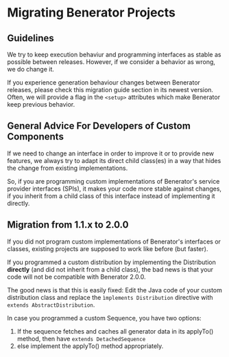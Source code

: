 # Migrating Benerator Projects

## Guidelines

We try to keep execution behaviur and programming interfaces as stable 
as possible between releases. However, if we consider a behavior as 
wrong, we do change it. 

If you experience generation behaviour changes between Benerator releases, 
please check this migration guide section in its newest version. 
Often, we will provide a flag in the `<setup>` attributes which 
make Benerator keep previous behavior.


## General Advice For Developers of Custom Components 

If we need to change an interface in order to improve it or to provide 
new features, we always try to adapt its direct child class(es) in a way 
that hides the change from existing implementations.

So, if you are programming custom implementations of Benerator's 
service provider interfaces (SPIs), it makes your code more stable 
against changes, if you inherit from a child class of this interface 
instead of implementing it directly.


## Migration from 1.1.x to 2.0.0

If you did not program custom implementations of Benerator's interfaces 
or classes, existing projects are supposed to work like before (but faster).

If you programmed a custom distribution by implementing the Distribution 
**directly** (and did not inherit from a child class), the bad news is that 
your code will not be compatible with Benerator 2.0.0.

The good news is that this is easily fixed: Edit the Java code of your 
custom distribution class and replace the ```ìmplements Distribution```
directive with ```extends AbstractDistribution```.

In case you programmed a custom Sequence, you have two options: 

1. If the sequence fetches and caches all generator data in its applyTo() method, then have ```extends DetachedSequence```
2. else implement the applyTo() method appropriately.
